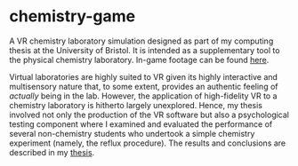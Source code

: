 # chemistry-game





A VR chemistry laboratory simulation designed as part of my computing thesis at the University of Bristol. It is intended as a supplementary tool to the physical chemistry laboratory. In-game footage can be found [here](https://www.youtube.com/watch?v=TznTpJ4gHKg).

Virtual laboratories are highly suited to VR given its highly interactive and multisensory nature that, to some extent, provides an authentic feeling of _actually_ being in the lab. However, the application of high-fidelity VR to a chemistry laboratory is hitherto largely unexplored. Hence, my thesis involved not only the production of the VR software but also a psychological testing component where I examined and evaluated the performance of several non-chemistry students who undertook a simple chemistry experiment (namely, the reflux procedure). The results and conclusions are described in my [thesis](../main/thesis_final.pdf).


